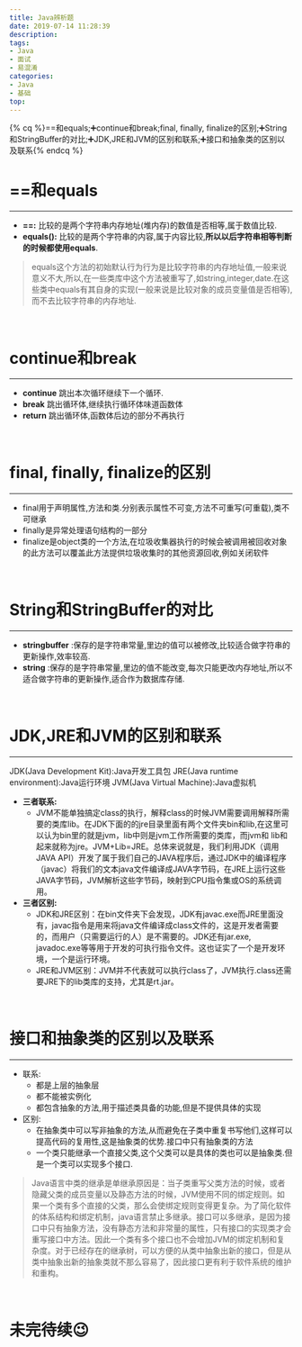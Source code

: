```yaml
---
title: Java辨析题
date: 2019-07-14 11:28:39
description: 
tags: 
- Java
- 面试
- 易混淆
categories:
- Java
- 基础
top:
---
```


{% cq %}==和equals;➕continue和break;final, finally, finalize的区别;➕String和StringBuffer的对比;➕JDK,JRE和JVM的区别和联系;➕接口和抽象类的区别以及联系{% endcq %}  

<!-- more --> 

# ==和equals  

------

- **==:** 比较的是两个字符串内存地址(堆内存)的数值是否相等,属于数值比较.  
- **equals():** 比较的是两个字符串的内容,属于内容比较,**所以以后字符串相等判断的时候都使用equals**.  

> equals这个方法的初始默认行为行为是比较字符串的内存地址值,一般来说意义不大,所以,在一些类库中这个方法被重写了,如string,integer,date.在这些类中equals有其自身的实现(一般来说是比较对象的成员变量值是否相等),而不去比较字符串的内存地址.  

</br>

# continue和break

------

- **continue** 跳出本次循环继续下一个循环.
- **break** 跳出循环体,继续执行循环体味道函数体
- **return** 跳出循环体,函数体后边的部分不再执行

</br>

# final, finally, finalize的区别

------

- final用于声明属性,方法和类.分别表示属性不可变,方法不可重写(可重载),类不可继承
- finally是异常处理语句结构的一部分
- finalize是object类的一个方法,在垃圾收集器执行的时候会被调用被回收对象的此方法可以覆盖此方法提供垃圾收集时的其他资源回收,例如关闭软件

</br>

# String和StringBuffer的对比

------

- **stringbuffer** :保存的是字符串常量,里边的值可以被修改,比较适合做字符串的更新操作,效率较高.
- **string** :保存的是字符串常量,里边的值不能改变,每次只能更改内存地址,所以不适合做字符串的更新操作,适合作为数据库存储.

</br>

# JDK,JRE和JVM的区别和联系

------

JDK(Java Development Kit):Java开发工具包
JRE(Java runtime environment):Java运行环境
JVM(Java Virtual Machine):Java虚拟机

- __三者联系:__
  - JVM不能单独搞定class的执行，解释class的时候JVM需要调用解释所需要的类库lib。在JDK下面的的jre目录里面有两个文件夹bin和lib,在这里可以认为bin里的就是jvm，lib中则是jvm工作所需要的类库，而jvm和 lib和起来就称为jre。JVM+Lib=JRE。总体来说就是，我们利用JDK（调用JAVA API）开发了属于我们自己的JAVA程序后，通过JDK中的编译程序（javac）将我们的文本java文件编译成JAVA字节码，在JRE上运行这些JAVA字节码，JVM解析这些字节码，映射到CPU指令集或OS的系统调用。
- __三者区别:__
  - JDK和JRE区别：在bin文件夹下会发现，JDK有javac.exe而JRE里面没有，javac指令是用来将java文件编译成class文件的，这是开发者需要的，而用户（只需要运行的人）是不需要的。JDK还有jar.exe, javadoc.exe等等用于开发的可执行指令文件。这也证实了一个是开发环境，一个是运行环境。
  - JRE和JVM区别：JVM并不代表就可以执行class了，JVM执行.class还需要JRE下的lib类库的支持，尤其是rt.jar。

<br>

# 接口和抽象类的区别以及联系

------

- 联系:
  - 都是上层的抽象层
  - 都不能被实例化
  - 都包含抽象的方法,用于描述类具备的功能,但是不提供具体的实现
- 区别:
  - 在抽象类中可以写非抽象的方法,从而避免在子类中重复书写他们,这样可以提高代码的复用性,这是抽象类的优势.接口中只有抽象类的方法
  - 一个类只能继承一个直接父类,这个父类可以是具体的类也可以是抽象类.但是一个类可以实现多个接口.

> Java语言中类的继承是单继承原因是：当子类重写父类方法的时候，或者隐藏父类的成员变量以及静态方法的时候，JVM使用不同的绑定规则。如果一个类有多个直接的父类，那么会使绑定规则变得更复杂。为了简化软件的体系结构和绑定机制，java语言禁止多继承。接口可以多继承，是因为接口中只有抽象方法，没有静态方法和非常量的属性，只有接口的实现类才会重写接口中方法。因此一个类有多个接口也不会增加JVM的绑定机制和复杂度。对于已经存在的继承树，可以方便的从类中抽象出新的接口，但是从类中抽象出新的抽象类就不那么容易了，因此接口更有利于软件系统的维护和重构。

<br>

# 未完待续😉



